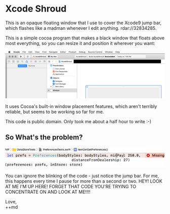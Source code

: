 # Xcode Shroud

This is an opaque floating window that I use to cover the Xcode9 jump bar,
which flashes like a madman whenever I edit anything.  rdar://32834285.

This is a simple cocoa program that makes a black window that floats above most
everything, so you can resize it and position it wherever you want:

![](assets/shroudenfreude.png)

It uses Cocoa's built-in window placement features, which aren't terribly reliable,
but seems to be working so far for me.

This code is public domain.  Only took me about a half hour to write :-)

## So What's the problem?

![](assets/blinky.gif)

You can ignore the blinking of the code - just notice the jump bar.  For me,
this happens every time I pause for more than a second or two. HEY!  LOOK AT ME
I'M UP HERE!  FORGET THAT CODE YOU'RE TRYING TO CONCENTRATE ON AND LOOK AT ME!!!!

Love,<br>
++md


